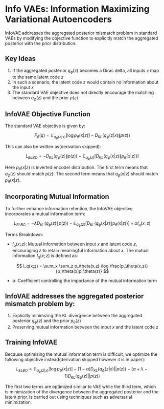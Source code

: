 # Info VAEs: Information Maximizing Variational Autoencoders

InfoVAE addresses the aggregated posterior mismatch problem in standard VAEs by modifying the objective function to explicitly match the aggregated posterior with the prior distribution.

## Key Ideas

1. If the aggregated posterior $q_\phi(z)$ becomes a Dirac delta, all inputs $x$ map to the same latent code $z$
2. In such a scenario, the latent code $z$ would contain no information about the input $x$
3. The standard VAE objective does not directly encourage the matching between $q_\phi(z)$ and the prior $p(z)$

## InfoVAE Objective Function

The standard VAE objective is given by:

$$ F_{\theta}(q) = \mathbb{E}_{q_{\phi}(z|x)} \left[ \log p_{\theta}(x|z) \right] - D_{KL} \left( q_{\phi}(z|x) \| p(z) \right) $$

This can also be written as(derivation skipped):

$$ L_{ELBO} = -D_{KL}(q_\phi(z) \| p(z)) - \mathbb{E}_{q_\phi(z)}[D_{KL}(q_\phi(x|z) \| p_\theta(x|z))] $$

Here $p_\theta(x|z)$ is inverted encoder distribution. The first term means that $q_\phi(z)$ should match $p(z)$. The second term means that $q_\phi(x|z)$ should match $p_\theta(x|z)$.

## Incorporating Mutual Information

To further enhance information retention, the InfoVAE objective incorporates a mutual information term:

$$ L_{ELBO} = -\lambda D_{KL}(q_\phi(z) \| p(z)) - \mathbb{E}_{q_\phi(z)}[D_{KL}(q_\phi(x|z) \| p_\theta(x|z))] + \alpha I_q(x;z) $$

Terms Breakdown:
- $I_q(x;z)$: Mutual information between input $x$ and latent code $z$, encouraging $z$ to retain meaningful information about $x$. The mutual information $I_q(x;z)$ is defined as:

$$ I_q(x;z) = \sum_x \sum_z p_\theta(x,z) \log \frac{p_\theta(x,z)}{p_\theta(x)p_\theta(z)} $$
- $\alpha$: Coefficient controlling the importance of the mutual information term

## InfoVAE addresses the aggregated posterior mismatch problem by:

1. Explicitly minimizing the KL divergence between the aggregated posterior $q_\phi(z)$ and the prior $p_\theta(z)$
2. Preserving mutual information between the input $x$ and the latent code $z$

## Training InfoVAE

Because optimizing the mutual information term is difficult, we optimize the following objective instead(derivation skipped however it is in paper):

$$ L_{ELBO} = \mathbb{E}_{q_\phi(z|x)}[\log p_\theta(x|z)] - (1-\alpha)D_{KL}(q_\phi(z|x)||p(z)) - (\alpha + \lambda - 1)D_{KL}(q_\phi(z)||p(z)) $$

The first two terms are optimized similar to VAE while the third term, which is minimization of the divergence between the aggregated posterior and the latent prior, is carried out using techniques such as adversarial minimization.




